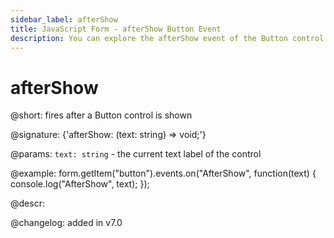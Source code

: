 ```yaml
---
sidebar_label: afterShow
title: JavaScript Form - afterShow Button Event 
description: You can explore the afterShow event of the Button control of Form in the documentation of the DHTMLX JavaScript UI library. Browse developer guides and API reference, try out code examples and live demos, and download a free 30-day evaluation version of DHTMLX Suite 7.
---
```


# afterShow

@short: fires after a Button control is shown

@signature: {'afterShow: (text: string) => void;'}

@params:
`text: string` - the current text label of the control

@example:
form.getItem("button").events.on("AfterShow", function(text) {
    console.log("AfterShow", text);
});

@descr:

@changelog: added in v7.0
